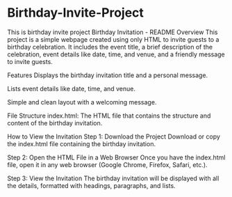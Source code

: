 # Birthday-Invite-Project
This is birthday invite project
Birthday Invitation - README
Overview
This project is a simple webpage created using only HTML to invite guests to a birthday celebration. It includes the event title, a brief description of the celebration, event details like date, time, and venue, and a friendly message to invite guests.

Features
Displays the birthday invitation title and a personal message.

Lists event details like date, time, and venue.

Simple and clean layout with a welcoming message.

File Structure
index.html: The HTML file that contains the structure and content of the birthday invitation.

How to View the Invitation
Step 1: Download the Project
Download or copy the index.html file containing the birthday invitation.

Step 2: Open the HTML File in a Web Browser
Once you have the index.html file, open it in any web browser (Google Chrome, Firefox, Safari, etc.).

Step 3: View the Invitation
The birthday invitation will be displayed with all the details, formatted with headings, paragraphs, and lists.
